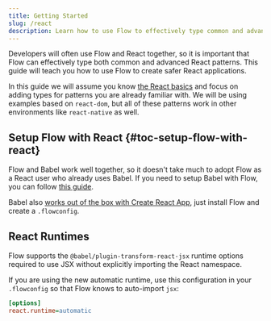 ```yaml
---
title: Getting Started
slug: /react
description: Learn how to use Flow to effectively type common and advanced React patterns.
---
```


Developers will often use Flow and React together, so it is important that Flow
can effectively type both common and advanced React patterns. This guide will
teach you how to use Flow to create safer React applications.

In this guide we will assume you know [the React basics][] and focus on adding
types for patterns you are already familiar with. We will be using examples
based on `react-dom`, but all of these patterns work in other environments
like `react-native` as well.

[the React basics]: https://facebook.github.io/react/docs/hello-world.html

## Setup Flow with React {#toc-setup-flow-with-react}

Flow and Babel work well together, so it doesn't take much to adopt Flow as a
React user who already uses Babel. If you need to setup Babel with Flow, you can
follow [this guide](../tools/babel/).

Babel also
[works out of the box with Create React App](../tools/create-react-app/),
just install Flow and create a `.flowconfig`.

## React Runtimes

Flow supports the `@babel/plugin-transform-react-jsx` runtime options required
to use JSX without explicitly importing the React namespace.

If you are using the new automatic runtime, use this configuration in your `.flowconfig` so
that Flow knows to auto-import `jsx`:

```ini
[options]
react.runtime=automatic
```
